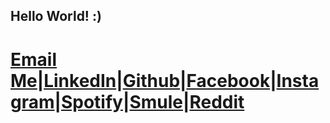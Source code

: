 ## Hello World! :) 
# [Email Me](mailto:mayank25080562@gmail.com)|[LinkedIn](https://www.linkedin.com/in/mayank-jha-a895a533/)|[Github](https://github.com/mjnovice)|[Facebook](https://www.facebook.com/mayank.jha.71)|[Instagram](https://www.instagram.com/mjnovice/)|[Spotify](https://open.spotify.com/user/21ppkwqjobqj3uw3bsbi3q3dq?si=deJ8e10IS3us8FC1Mo6dxQ)|[Smule](https://www.smule.com/mjnovice)|[Reddit](https://www.reddit.com/user/mjnovice)
